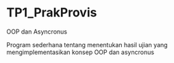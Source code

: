 # TP1_PrakProvis
OOP dan Asyncronus

Program sederhana tentang menentukan hasil ujian yang mengimplementasikan konsep OOP dan asyncronus
